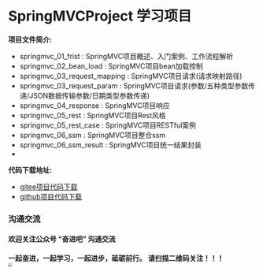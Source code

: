 # SpringMVCProject 学习项目

**项目文件简介:**
- springmvc_01_frist : SpringMVC项目概述、入门案例、工作流程解析
- springmvc_02_bean_load : SpringMVC项目bean加载控制
- springmvc_03_request_mapping : SpringMVC项目请求(请求映射路径)
- springmvc_03_request_param : SpringMVC项目请求(参数/五种类型参数传递/JSON数据传输参数/日期类型参数传递)
- springmvc_04_response : SpringMVC项目响应
- springmvc_05_rest : SpringMVC项目Rest风格
- springmvc_05_rest_case : SpringMVC项目RESTful案例
- springmvc_06_ssm : SpringMVC项目整合ssm
- springmvc_06_ssm_result : SpringMVC项目统一结果封装
- 


**代码下载地址:**
- [gitee项目代码下载](https://gitee.com/DchuangDB/SpringMVCProject)
- [github项目代码下载](https://github.com/dcbut/SpringMVCProject)

### 沟通交流
#### 欢迎关注公众号 “奋进吧” 沟通交流
**一起奋进，一起学习，一起进步，砥砺前行。**
**请扫描二维码关注！！！**
<br/>
<img src="https://gitee.com/DchuangDB/csdn-images/raw/master/%E5%85%AC%E4%BC%97%E5%8F%B7/%E5%85%AC%E4%BC%97%E5%8F%B7%20%E5%A5%8B%E8%BF%9B%E5%90%A7%20%E4%BA%8C%E7%BB%B4%E7%A0%81.jpg" style="zoom:50%;" />


